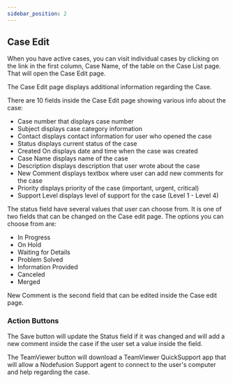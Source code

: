 ```yaml
---
sidebar_position: 2
---
```


## Case Edit

When you have active cases, you can visit individual cases by clicking on the link in the first column, Case Name, of the table on the Case List page.
That will open the Case Edit page.

The Case Edit page displays additional information regarding the Case.

There are 10 fields inside the Case Edit page showing various info about the case:
- Case number that displays case number
- Subject displays case category information
- Contact displays contact information for user who opened the case
- Status displays current status of the case
- Created On displays date and time when the case was created
- Case Name displays name of the case
- Description displays description that user wrote about the case
- New Comment displays textbox where user can add new comments for the case
- Priority displays priority of the case (important, urgent, critical)
- Support Level displays level of support for the case (Level 1 - Level 4)

The status field have several values that user can choose from. It is one of two fields that can be changed on the Case edit page.
The options you can choose from are: 
 - In Progress
 - On Hold
 - Waiting for Details
 - Problem Solved
 - Information Provided
 - Canceled
 - Merged

New Comment is the second field that can be edited inside the Case edit page.

### Action Buttons

The Save button will update the Status field if it was changed and will add a new comment inside the case if the user set a value inside the field.

The TeamViewer button will download a TeamViewer QuickSupport app that will allow a Nodefusion Support agent to connect to the user's computer and help regarding the case.
